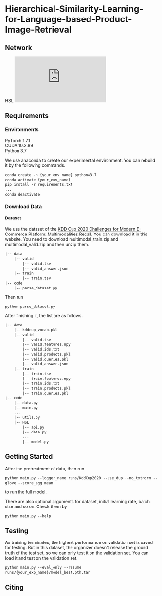 # Hierarchical-Similarity-Learning-for-Language-based-Product-Image-Retrieval

## Network
HSL
![Image](https://github.com/liufh1/HSL/blob/main/img/pipelinebig.pdf)

## Requirements

### Environments
PyTorch 1.7.1  
CUDA 10.2.89  
Python 3.7  

We use anaconda to create our experimental environment. You can rebuild it by the following commands.


```
conda create -n {your_env_name} python=3.7  
conda activate {your_env_name}  
pip install -r requirements.txt  
...
conda deactivate 
```


### Download Data
#### Dataset  
We use the dataset of the [KDD Cup 2020 Challenges for Modern E-Commerce Platform: Multimodalities Recall](https://tianchi.aliyun.com/competition/entrance/231786/information). You can download it in this website. You need to download multimodal_train.zip and multimodal_valid.zip and then unzip them.  
```
|-- data
    |-- valid
        |-- valid.tsv
        |-- valid_answer.json
    |-- train
        |-- train.tsv
|-- code
    |-- parse_dataset.py
```
Then run 
```
python parse_dataset.py
```
After finishing it, the list are as follows.  
```
|-- data
    |-- kddcup_vocab.pkl
    |-- valid
        |-- valid.tsv
        |-- valid.features.npy
        |-- valid.ids.txt
        |-- valid.products.pkl
        |-- valid.queries.pkl
        |-- valid_answer.json
    |-- train
        |-- train.tsv
        |-- train.features.npy
        |-- train.ids.txt
        |-- train.products.pkl
        |-- train.queries.pkl
|-- code
    |-- data.py
    |-- main.py
    ...
    |-- utils.py
    |-- HSL
        |-- api.py
        |-- data.py
        ...
        |-- model.py
```
## Getting Started
After the pretreatment of data, then run
```
python main.py --logger_name runs/KddCup2020 --use_dup --no_txtnorm --glove --score_agg mean
```
to run the full model.  
  
There are also optional arguments for dataset, initial learning rate, batch size and so on. Check them by
```
python main.py --help
```
## Testing
As training terminates, the highest performance on validation set is saved for testing. But in this dataset, the organizer doesn't release the ground truth of the test set, so we can only test it on the validation set. You can load it and test on the validation set.
```
python main.py --eval_only --resume runs/{your_exp_name}/model_best.pth.tar
```
## Citing
